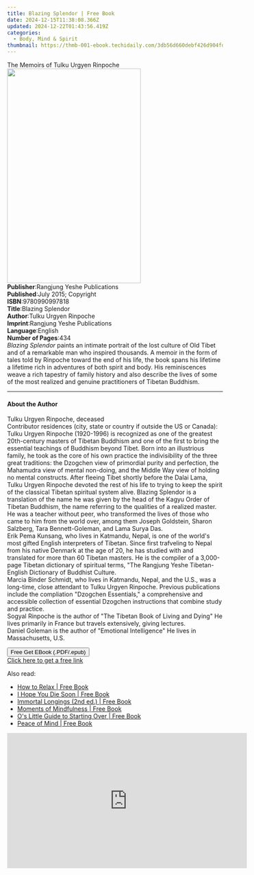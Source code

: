 ```yaml
---
title: Blazing Splendor | Free Book
date: 2024-12-15T11:38:08.366Z
updated: 2024-12-22T01:43:56.419Z
categories:
  - Body, Mind & Spirit
thumbnail: https://thmb-001-ebook.techidaily.com/3db56d660debf426d904fdc2f548d94a3c6e17193e8b1001eeae516cb7906ad1.jpg
---
```

<main id="book-container">
  <div class="flex flex-col">
    <div class="book-brief flex-1 py-6 px-4 sm:p-6 md:py-10 md:px-8">
      <!-- brief-->
      <div class="book-brief-main">The Memoirs of Tulku Urgyen Rinpoche</div>
    </div>
    <div
      class="book-meta-info flex-1 grid gap-4 col-start-1 col-end-3 row-start-1 sm:mb-6 sm:grid-cols-4 lg:gap-6 lg:col-start-2 lg:row-end-6 lg:row-span-6 lg:mb-0"
    >
      <div
        class="book-meta-info-left place-content-center mt-4 p-4 text-sm leading-6 col-start-2 col-span-2 dark:text-slate-400"
      >
        <img
          class="w-full h-500 object-cover rounded-lg sm:h-255 sm:col-span-2 lg:col-span-full"
          src="https://img-001-ebook.techidaily.com/31d47b54b66f2dc4ab0da33925d6c535f91758f1cafdc9eeafef8a444b6e82f2.jpg"
          alt=""
          width="312"
          height="500"
        />
      </div>
      <div
        class="book-meta-info-right mt-2 col-start-1 row-start-2 col-span-3 self-center"
      >
        <!-- meta data  -->
        <div class="flex flex-col px-4 md:px-8">
          <div class="flex-1">
            <strong>Publisher</strong>:<span class="px-2"
              >Rangjung Yeshe Publications</span
            >
          </div>
          <div class="flex-1">
            <strong>Published</strong>:<span class="px-2"
              >July 2015; Copyright</span
            >
          </div>
          <div class="flex-1">
            <strong>ISBN</strong>:<span class="px-2">9780990997818</span>
          </div>
          <div class="flex-1">
            <strong>Title</strong>:<span class="px-2">Blazing Splendor</span>
          </div>
          <div class="flex-1">
            <strong>Author</strong>:<span class="px-2"
              >Tulku Urgyen Rinpoche</span
            >
          </div>
          <div class="flex-1">
            <strong>Imprint</strong>:<span class="px-2"
              >Rangjung Yeshe Publications</span
            >
          </div>
          <div class="flex-1">
            <strong>Language</strong>:<span class="px-2">English</span>
          </div>
          <div class="flex-1">
            <strong>Number of Pages</strong>:<span class="px-2">434</span>
          </div>
        </div>
      </div>
    </div>
    <div class="book-description flex-1 py-6 px-4 sm:p-6 md:py-10 md:px-8">
      <div class="book-description-main">
        <div accordion-content="" id="description">
          <i>Blazing Splendor</i> paints an intimate portrait of the lost
          culture of Old Tibet and of a remarkable man who inspired thousands. A
          memoir in the form of tales told by Rinpoche toward the end of his
          life, the book spans his lifetime a lifetime rich in adventures of
          both spirit and body. His reminiscences weave a rich tapestry of
          family history and also describe the lives of some of the most
          realized and genuine practitioners of Tibetan Buddhism.
        </div>
      </div>
    </div>
    <div class="book-excerpts flex-1 py-6 px-4 sm:p-6 md:py-10 md:px-8">
      <!-- excerpts-->
      <div class="book-excerpts-main">
        <hr />
        <h4 class="placeholder placeholder-heading">
          <span>About the Author</span>
        </h4>
        <p>
          Tulku Urgyen Rinpoche, deceased<br />Contributor residences (city,
          state or country if outside the US or Canada):<br />Tulku Urgyen
          Rinpoche (1920-1996) is recognized as one of the greatest 20th-century
          masters of Tibetan Buddhism and one of the first to bring the
          essential teachings of Buddhism beyond Tibet. Born into an illustrious
          family, he took as the core of his own practice the indivisibility of
          the three great traditions: the Dzogchen view of primordial purity and
          perfection, the Mahamudra view of mental non-doing, and the Middle Way
          view of holding no mental constructs. After fleeing Tibet shortly
          before the Dalai Lama, Tulku Urgyen Rinpoche devoted the rest of his
          life to trying to keep the spirit of the classical Tibetan spiritual
          system alive. Blazing Splendor is a translation of the name he was
          given by the head of the Kagyu Order of Tibetan Buddhism, the name
          referring to the qualities of a realized master. He was a teacher
          without peer, who transformed the lives of those who came to him from
          the world over, among them Joseph Goldstein, Sharon Salzberg, Tara
          Bennett-Goleman, and Lama Surya Das.<br />Erik Pema Kunsang, who lives
          in Katmandu, Nepal, is one of the world's most gifted English
          interpreters of Tibetan. Since first trafveling to Nepal from his
          native Denmark at the age of 20, he has studied with and translated
          for more than 60 Tibetan masters. He is the compiler of a 3,000-page
          Tibetan dictionary of spiritual terms, "The Rangjung Yeshe
          Tibetan-English Dictionary of Buddhist Culture.<br />Marcia Binder
          Schmidt, who lives in Katmandu, Nepal, and the U.S., was a long-time,
          close attendant to Tulku Urgyen Rinpoche. Previous publications
          include the compliation "Dzogchen Essentials," a comprehensive and
          accessible collection of essential Dzogchen instructions that combine
          study and practice.<br />Sogyal Rinpoche is the author of "The Tibetan
          Book of Living and Dying" He lives primarily in France but travels
          extensively, giving lectures.<br />Daniel Goleman is the author of
          "Emotional Intelligence" He lives in Massachusetts, U.S.
        </p>
      </div>
    </div>
    <div
      class="book-about-author flex-1 py-6 px-4 sm:p-6 md:py-10 md:px-8"
    ></div>
    <div class="book-free-get flex-1 py-6 px-4 sm:p-6 md:py-10 md:px-8">
      <button
        id="btn-free-get"
        class="bg-blue-500 hover:bg-blue-700 text-white font-bold py-2 px-4 rounded"
      >
        Free Get EBook (.PDF/.epub)
      </button>
      <div id="countdown-display" class="px-2 text-lg mt-2"></div>
      <a
        id="free-link"
        class="hidden bg-blue-500 hover:bg-blue-700 text-white font-bold py-2 px-4 rounded"
        href="https://www.ebooks.com/en-us/book/96489275/blazing-splendor/tulku-urgyen-rinpoche/"
        target="_blank"
        >Click here to get a free link</a
      >
    </div>
    <script>
      let countdownTime = 0;
      let countdownInterval = null;
      document
        .getElementById('btn-free-get')
        .addEventListener('click', startCountdown);
      function startCountdown() {
        countdownTime = new Date().getTime() + 60000 * 3;
        countdownInterval = setInterval(updateCountdown, 1000);
        document.getElementById('btn-free-get').disabled = true;
        document
          .getElementById('btn-free-get')
          .classList.add('bg-gray-500', 'cursor-not-allowed');
      }
      function updateCountdown() {
        let currentTime = new Date().getTime();
        let timeLeft = countdownTime - currentTime;
        let secondsLeft = Math.floor(timeLeft / 1000);
        document.getElementById('countdown-display').innerHTML =
          `Remaining time: ${secondsLeft} seconds.`;
        if (secondsLeft <= 0) {
          clearInterval(countdownInterval);
          document.getElementById('btn-free-get').classList.add('hidden');
          document.getElementById('free-link').classList.remove('hidden');
          document.getElementById('countdown-display').innerHTML = '';
        }
      }
    </script>
  </div>
</main>

<ins class="adsbygoogle"
      style="display:block"
      data-ad-client="ca-pub-7571918770474297"
      data-ad-slot="8358498916"
      data-ad-format="auto"
      data-full-width-responsive="true"></ins>
    

<span class="atpl-alsoreadstyle">Also read:</span>
<div><ul>
<li><a href="https://novels-ebooks.techidaily.com/2550585-9781941529096-how-to-relax/"><u>How to Relax | Free Book</u></a></li>
<li><a href="https://novels-ebooks.techidaily.com/2551349-9781626256484-i-hope-you-die-soon/"><u>I Hope You Die Soon | Free Book</u></a></li>
<li><a href="https://novels-ebooks.techidaily.com/2551262-9781845408077-immortal-longings-2nd-ed/"><u>Immortal Longings (2nd ed.) | Free Book</u></a></li>
<li><a href="https://novels-ebooks.techidaily.com/2550560-9781937006501-moments-of-mindfulness/"><u>Moments of Mindfulness | Free Book</u></a></li>
<li><a href="https://novels-ebooks.techidaily.com/2550779-9781250070074-os-little-guide-to-starting-over/"><u>O's Little Guide to Starting Over | Free Book</u></a></li>
<li><a href="https://novels-ebooks.techidaily.com/2550558-9781937006488-peace-of-mind/"><u>Peace of Mind | Free Book</u></a></li>
</ul></div>

<!-- affiliate ads begin -->
<iframe width="560" height="315" src="https://www.youtube.com/embed/YZma8PBO0D8?si=9-qQgGVTuChYd27a" title="YouTube video player" frameborder="0" allow="accelerometer; autoplay; clipboard-write; encrypted-media; gyroscope; picture-in-picture; web-share" referrerpolicy="strict-origin-when-cross-origin" allowfullscreen></iframe>
<!-- affiliate ads end -->

